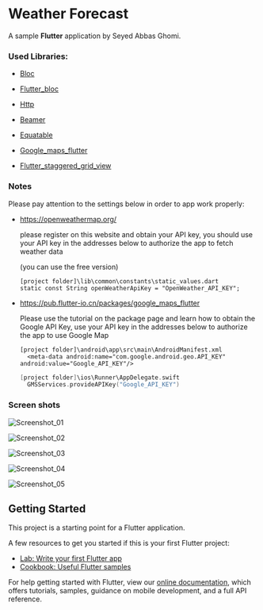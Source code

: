 # Weather Forecast
A sample **Flutter** application by Seyed Abbas Ghomi.



### Used Libraries: 

- [Bloc](https://pub.dev/packages/bloc) 

- [Flutter_bloc](https://pub.dev/packages/flutter_bloc) 

- [Http](https://pub.flutter-io.cn/packages/http)

- [Beamer](https://pub.dev/packages/beamer)

- [Equatable](https://pub.flutter-io.cn/packages/equatable)

- [Google_maps_flutter](https://pub.flutter-io.cn/packages/google_maps_flutter)

- [Flutter_staggered_grid_view](https://pub.dev/packages/flutter_staggered_grid_view)

  

### Notes

Please pay attention to the settings below in order to app work properly:

- https://openweathermap.org/

  please register on this website and obtain your API key, you should use your API key in the addresses below to authorize the app to fetch weather data 

  (you can use the free version)

    ```
    [project folder]\lib\common\constants\static_values.dart
    static const String openWeatherApiKey = "OpenWeather_API_KEY";
    ```

- https://pub.flutter-io.cn/packages/google_maps_flutter
  
  Please use the tutorial on the package page and learn how to obtain the Google API Key, use your API key in the addresses below to authorize the app to use Google Map 
  
  ```xml-dtd
  [project folder]\android\app\src\main\AndroidManifest.xml
    <meta-data android:name="com.google.android.geo.API_KEY" android:value="Google_API_KEY"/>
  ```

  ```swift
  [project folder]\ios\Runner\AppDelegate.swift
    GMSServices.provideAPIKey("Google_API_KEY")
  ```



### Screen shots

![Screenshot_01](docs/images/Screenshot_01.png)

![Screenshot_02](docs/images/Screenshot_02.png)

![Screenshot_03](docs/images/Screenshot_03.png)

![Screenshot_04](docs/images/Screenshot_04.png)

![Screenshot_05](docs/images/Screenshot_05.png)




## Getting Started

This project is a starting point for a Flutter application.

A few resources to get you started if this is your first Flutter project:

- [Lab: Write your first Flutter app](https://flutter.dev/docs/get-started/codelab)
- [Cookbook: Useful Flutter samples](https://flutter.dev/docs/cookbook)

For help getting started with Flutter, view our
[online documentation](https://flutter.dev/docs), which offers tutorials,
samples, guidance on mobile development, and a full API reference.
